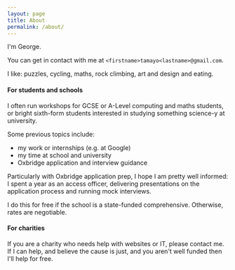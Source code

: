 ```yaml
---
layout: page
title: About
permalink: /about/
---
```


I'm George.

You can get in contact with me at `<firstname>tamayo<lastname>@gmail.com`.

I like: puzzles, cycling, maths, rock climbing, art and design and eating.

#### For students and schools

I often run workshops for GCSE or A-Level computing and maths students, or
bright sixth-form students interested in studying something science-y at
university.

Some previous topics include:

  - my work or internships (e.g. at Google)
  - my time at school and university
  - Oxbridge application and interview guidance

Particularly with Oxbridge application prep, I hope I am pretty well informed:
I spent a year as an access officer, delivering presentations on the application
process and running mock interviews.

I do this for free if the school is a state-funded comprehensive.
Otherwise, rates are negotiable.

#### For charities

If you are a charity who needs help with websites or IT, please contact me. If I
can help, and believe the cause is just, and you aren't well funded then I'll
help for free.
